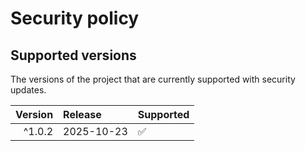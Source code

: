 # Security policy

## Supported versions

The versions of the project that are currently supported with security updates.

| Version | Release    | Supported          |
| ------: | :--------- | :----------------- |
|  ^1.0.2 | 2025-10-23 | :white_check_mark: |

